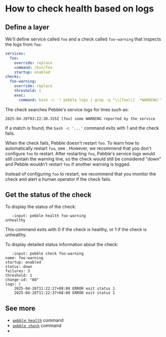 # How to check health based on logs

<!-- TODO: Need to be clear that this is not the primary way to check health. It's kind of a hack. This is an aid to monitoring/diagnosis. It's not recommended as an unattended way to ensure that a service runs reliably. -->

## Define a layer

We'll define service called `foo` and a check called `foo-warning` that inspects the logs from `foo`:

```yaml
services:
  foo:
    override: replace
    command: /bin/foo
    startup: enabled
checks:
  foo-warning:
    override: replace
    threshold: 1
    exec:
      command: bash -c '! pebble logs | grep -q "\\[foo\\] .*WARNING"'
```

The check searches Pebble's service logs for lines such as:

```text
2025-04-26T03:22:20.315Z [foo] some WARNING reported by the service
```

If a match is found, the `bash -c '...'` command exits with 1 and the check fails.

When the check fails, Pebble doesn't restart `foo`. To learn how to automatically restart `foo`, see [](#restart-a-service-when-the-health-check-fails). However, we recommend that you don't configure `foo` to restart. After restarting `foo`, Pebble's service logs would still contain the warning line, so the check would still be considered "down" and Pebble wouldn't restart `foo` if another warning is logged.

Instead of configuring `foo` to restart, we recommend that you monitor the check and alert a human operator if the check fails.

## Get the status of the check

To display the status of the check:

```{terminal}
   :input: pebble health foo-warning
unhealthy
```

This command exits with 0 if the check is healthy, or 1 if the check is unhealthy.

To display detailed status information about the check:

```{terminal}
   :input: pebble check foo-warning
name: foo-warning
startup: enabled
status: down
failures: 3
threshold: 1
change-id: "60"
logs: |
    2025-04-26T11:22:27+08:00 ERROR exit status 1
    2025-04-26T11:22:37+08:00 ERROR exit status 1
```

## See more

- [`pebble health`](#reference_pebble_health_command) command
- [`pebble check`](#reference_pebble_check_command) command
- [](/reference/health-checks)
